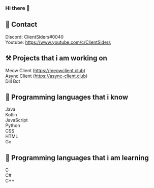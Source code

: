 ### Hi there 👋

## 📱 Contact
Discord: ClientSiders#0040<br>
Youtube: https://www.youtube.com/c/ClientSiders<br>

## ⚒ Projects that i am working on
Meow Client (https://meowclient.club)<br>
Async Client (https://async-client.club)<br>
Dill Bot<br>

## 💖 Programming languages that i know
Java<br>
Kotlin<br>
JavaScript<br>
Python<br>
CSS<br>
HTML<br>
Go<br>

## 🧠 Programming languages that i am learning
C<br>
C#<br>
C++<br>

